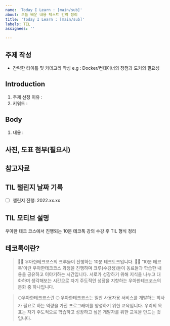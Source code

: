 ```yaml
---
name: 'Today I Learn : [main/sub]'
about: 오늘 배운 내용 텍스트 간략 정리
title: 'Today I Learn : [main/sub]'
labels: TIL
assignees: ''

---
```


## 주제 작성
- 간략한 타이틀 및 카테고리 작성 e.g : Docker/컨테이너의 장점과 도커의 필요성

## Introduction
1. 주제 선정 이유 :
1. 키워드 : 

## Body
1. 내용 :
 
## 사진, 도표 첨부(필요시)

## 참고자료

## TIL 챌린지 날짜 기록
- [ ] 챌린지 진행: 2022.xx.xx

## TIL 모티브 설명
우아한 테크 코스에서 진행되는 10분 테코톡 강의 수강 후 TIL 형식 정리

## 테코톡이란? 
> 🙋‍♀️ 우아한테크코스의 크루들이 진행하는 10분 테크토크입니다. 🙋‍♂️ '10분 테코톡'이란  우아한테크코스 과정을 진행하며 크루(수강생)들이 동료들과 학습한 내용을 공유하고 이야기하는 시간입니다. 서로가 성장하기 위해 지식을 나누고 대화하며 생각해보는 시간으로 자기 주도적인 성장을 지향하는 우아한테크코스의 문화 중 하나입니다.

> 🌕우아한테크코스란 🌕 우아한테크코스는 일반 사용자용 서비스를 개발하는 회사가 필요로 하는 역량을 가진 프로그래머를 양성하기 위한 교육입니다. 우리의 목표는 자기 주도적으로 학습하고 성장하고 싶은 개발자를 위한 교육을 만드는 것입니다.
